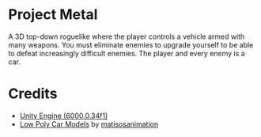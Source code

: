 # Project Metal
A 3D top-down roguelike where the player controls a vehicle armed with many weapons. You must eliminate enemies to upgrade yourself to be able to defeat increasingly difficult enemies. The player and every enemy is a car. 

# Credits
- [Unity Engine (6000.0.34f1)](https://unity.com)
- [Low Poly Car Models](https://www.fab.com/listings/4086178a-444f-4b74-8f34-28cb22386d58) by [matisosanimation](https://www.fab.com/sellers/matisosanimation)